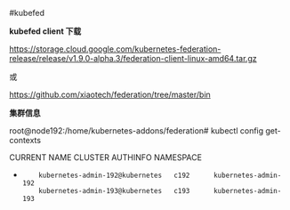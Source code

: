 #kubefed 

**kubefed client 下载**

https://storage.cloud.google.com/kubernetes-federation-release/release/v1.9.0-alpha.3/federation-client-linux-amd64.tar.gz

或

https://github.com/xiaotech/federation/tree/master/bin


**集群信息**

root@node192:/home/kubernetes-addons/federation# kubectl config get-contexts 

CURRENT   NAME                              CLUSTER   AUTHINFO               NAMESPACE
*         kubernetes-admin-192@kubernetes   c192      kubernetes-admin-192   
          kubernetes-admin-193@kubernetes   c193      kubernetes-admin-193 
